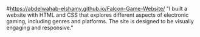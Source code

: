 #https://abdelwahab-elshamy.github.io/Falcon-Game-Website/
 "I built a website with HTML and CSS that explores different aspects of
 electronic gaming, including genres and platforms. The site is designed to be
 visually engaging and responsive."

